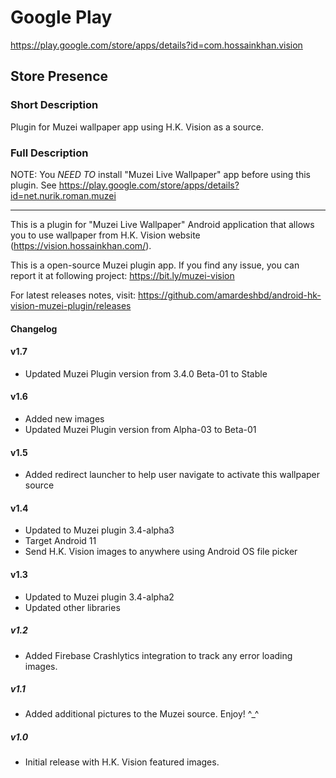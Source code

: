 # Google Play
https://play.google.com/store/apps/details?id=com.hossainkhan.vision

## Store Presence

### Short Description
Plugin for Muzei wallpaper app using H.K. Vision as a source.

### Full Description
NOTE: You *NEED TO* install "Muzei Live Wallpaper" app before using this plugin. See https://play.google.com/store/apps/details?id=net.nurik.roman.muzei

----

This is a plugin for "Muzei Live Wallpaper" Android application that allows you to use wallpaper from H.K. Vision website (https://vision.hossainkhan.com/).

This is a open-source Muzei plugin app. If you find any issue, you can report it at following project:
https://bit.ly/muzei-vision

For latest releases notes, visit:
https://github.com/amardeshbd/android-hk-vision-muzei-plugin/releases

#### Changelog

#### v1.7
- Updated Muzei Plugin version from 3.4.0 Beta-01 to Stable

#### v1.6
- Added new images
- Updated Muzei Plugin version from Alpha-03 to Beta-01

#### v1.5
- Added redirect launcher to help user navigate to activate this wallpaper source

#### v1.4
- Updated to Muzei plugin 3.4-alpha3
- Target Android 11
- Send H.K. Vision images to anywhere using Android OS file picker 

#### v1.3
- Updated to Muzei plugin 3.4-alpha2
- Updated other libraries

##### v1.2
- Added Firebase Crashlytics integration to track any error loading images.

##### v1.1
- Added additional pictures to the Muzei source. Enjoy! ^_^

##### v1.0
- Initial release with H.K. Vision featured images.


